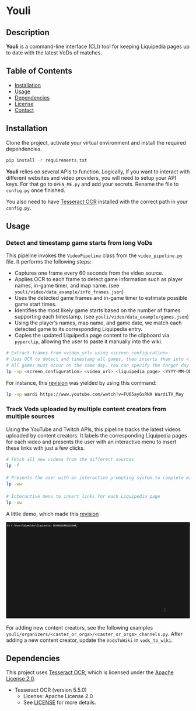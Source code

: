 # Youli

## Description

**Youli** is a command-line interface (CLI) tool for keeping Liquipedia pages up to date with the latest VoDs of matches.

## Table of Contents

- [Installation](#installation)
- [Usage](#usage)
- [Dependencies](#dependencies)
- [License](#license)
- [Contact](#contact)

## Installation

Clone the project, activate your virtual environment and install the required dependencies.

```bash
pip install -r requirements.txt
```

**Youli** relies on several APIs to function. Logically, if you want to interact with different websites and video providers, you will need to setup your API keys.
For that go to `OPEN_ME.py` and add your secrets. Rename the file to `config.py` once finished.

You also need to have [Tesseract OCR](https://github.com/tesseract-ocr/tesseract) installed with the correct path in your `config.py`.

## Usage

### Detect and timestamp game starts from long VoDs

This pipeline invokes the `VideoPipeline` class from the `video_pipeline.py` file. It performs the following steps:
- Captures one frame every 60 seconds from the video source.
- Applies OCR to each frame to detect game information such as player names, in-game timer, and map name. (see `youli/video/data_example/info_frames.json`)
- Uses the detected game frames and in-game timer to estimate possible game start times. 
- Identifies the most likely game starts based on the number of frames supporting each timestamp. (see `youli/video/data_example/games.json`)
- Using the player’s names, map name, and game date, we match each detected game to its corresponding Liquipedia entry.
- Copies the updated Liquipedia page content to the clipboard via `pyperclip`, allowing the user to paste it manually into the wiki.

```bash
# Extract frames from <video_url> using <screen_configuration>. 
# Uses OCR to detect and timestamp all games, then inserts them into <liquipedia_page>.
# All games must occur on the same day. You can specify the target day with <YYYY-MM-DD>, or leave it empty to use today's date.
lp -vp <screen_configuration> <video_url> <liquipedia_page> <YYYY-MM-DD>
```

For instance, this [revision](https://liquipedia.net/starcraft2/index.php?title=WardiTV_May&diff=prev&oldid=2583216) was yielded by using this command:

```bash
lp -vp wardi https://www.youtube.com/watch?v=FU05ayGxRNA WardiTV_May
```

### Track Vods uploaded by multiple content creators from multiple sources

Using the YouTube and Twitch APIs, this pipeline tracks the latest videos uploaded by content creators. It labels the corresponding Liquipedia pages for each video and presents the user with an interactive menu to insert these links with just a few clicks.

```bash
# Fetch all new videos from the different sources
lp -f

# Presents the user with an interactive prompting system to complete missing Liquipedia pages entries
lp -ww

# Interactive menu to insert links for each Liquipedia page
lp -uw
```

A little demo, which made this [revision](https://liquipedia.net/starcraft2/index.php?title=PiG_Sty_Festival/6&diff=prev&oldid=2580247)

![Demo](https://github.com/adamwild/open-data/blob/main/ochef/demo_vods.gif)

For adding new content creators, see the following examples `youli/organizers/<caster_or_orga>/<caster_or_orga>_channels.py`.
After adding a new content creator, update the `VodsToWiki` in `vods_to_wiki`.

## Dependencies

This project uses [Tesseract OCR](https://github.com/tesseract-ocr/tesseract), which is licensed under the [Apache License 2.0](http://www.apache.org/licenses/LICENSE-2.0).

- Tesseract OCR (version 5.5.0)
  - License: Apache License 2.0
  - See [LICENSE](LICENSE) for more details.